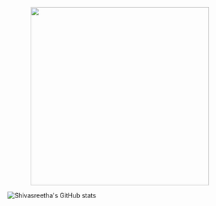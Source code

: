 <!-- Banner or GIF -->
<p align="center">
  <img src="https://i.pinimg.com/originals/0a/7b/e7/0a7be7b9f24ce4dd9f6243476d03cf98.gif" width="400"/>
</p>

![Shivasreetha's GitHub stats](https://github-readme-stats.vercel.app/api?username=ShivasreethaS&show_icons=true&theme=transparent)
